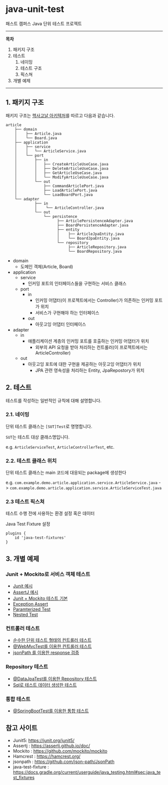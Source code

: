 # java-unit-test
패스트 캠퍼스 Java 단위 테스트 프로젝트

---
**목차**

1. 패키지 구조
2. 테스트
    1. 네이밍
    2. 테스트 구조
    3. 픽스쳐
3. 개별 예제
---

## 1. 패키지 구조

패키지 구조는 [헥사고날 아키텍처][hexagonal-architecture]를 따르고 다음과 같습니다.

```text
article
    ├── domain
    │    ├── Article.java 
    │    └── Board.java   
    ├── application
    │    ├── service
    │    │   └── ArticleService.java
    │    └── port
    │        ├── in
    │        │   ├── CreateArticleUseCase.java
    │        │   ├── DeleteArticleUseCase.java
    │        │   ├── GetArticleUseCase.java
    │        │   └── ModifyArticleUseCase.java
    │        └── out
    │            ├── CommandArticlePort.java
    │            ├── LoadArticlePort.java
    │            └── LoadBoardPort.java
    └── adapter
             ├── in
             │    └── ArticleController.java
             └── out
                 └── persistence
                       ├── ArticlePersistenceAdapter.java
                       ├── BoardPersistenceAdapter.java
                       ├── entity
                       │    ├── ArticleJpaEntity.java
                       │    └── BoardJpaEntity.java
                       └── repository
                            ├── ArticleRepository.java
                            └── BoardRepository.java
```

- domain
    - 도메인 객체(Article, Board)
- application
    - service
        - 인커밍 포트의 인터페이스들을 구현하는 서비스 클래스
    - port
        - in
            - 인커밍 어댑터(이 프로젝트에서는 Controller)가 의존하는 인커밍 포트가 위치
            - 서비스가 구현해야 하는 인터페이스
        - out
            - 아웃고잉 어댑터 인터페이스
- adapter
    - in
        - 애플리케이션 계층의 인커밍 포트를 호출하는 인커밍 어댑터가 위치
            - 외부의 API 요청을 받아 처리하는 컨트롤러(이 프로젝트에서는 ArticleController)
    - out
        - 아웃고잉 포트에 대한 구현을 제공하는 아웃고잉 어댑터가 위치
            - JPA 관련 영속성을 처리하는 Entity, JpaRepostory가 위치

## 2. 테스트

테스트를 작성하는 일반적인 규칙에 대해 설명합니다.

### 2.1. 네이밍

단위 테스트 클래스는 `[SUT]Test`로 명명합니다.

`SUT`는 테스트 대상 클래스명입니다.

e.g. `ArticleServiceTest`, `ArticleControllerTest`, etc.

### 2.2. 테스트 클래스 위치

단위 테스트 클래스는 main 코드에 대응되는 package에 생성한다

e.g. `com.example.demo.article.application.service.ArticleService.java` -> `com.example.demo.article.application.service.ArticleServiceTest.java`

### 2.3 테스트 픽스쳐

테스트 수행 전에 사용하는 환경 설정 혹은 데이터

Java Test Fixture 설정
```
plugins {
    id 'java-test-fixtures'
}
```

## 3. 개별 예제
### Junit + Mockito로 서비스 객체 테스트
- [Junit 예시]()
- [AssertJ 예시]()
- [Junit + Mockito 테스트 기본]()
- [Exception Assert]()
- [Paramterized Test]()
- [Nested Test]()

### 컨트롤러 테스트
- [순수한 단위 테스트 형태의 컨트롤러 테스트]()
- [@WebMvcTest를 이용한 컨트롤러 테스트]()
- [jsonPath 를 이용한 response 검증]()

### Repository 테스트
- [@DataJpaTest를 이용한 Repository 테스트]()
- [Sql로 테스트 데이터 생성한 테스트]()

### 통합 테스트
- [@SpringBootTest를 이용한 통합 테스트]()


## 참고 사이트
- Junit5: https://junit.org/junit5/
- Assertj : https://assertj.github.io/doc/
- Mockito : https://github.com/mockito/mockito
- Hamcrest : https://hamcrest.org/
- jsonpath : https://github.com/json-path/JsonPath
- java-test-fixture : https://docs.gradle.org/current/userguide/java_testing.html#sec:java_test_fixtures

[hexagonal-architecture]: https://alistair.cockburn.us/hexagonal-architecture/